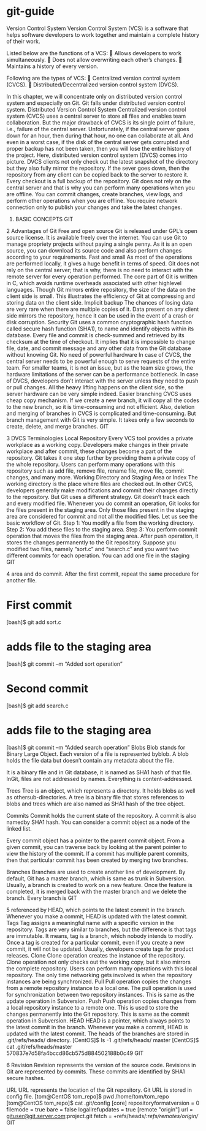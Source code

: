 # git-guide
Version Control System
Version Control System (VCS) is a software that helps software developers to work together and maintain a complete history of their work.

Listed below are the functions of a VCS:
 Allows developers to work simultaneously.
 Does not allow overwriting each other’s changes.
 Maintains a history of every version.

Following are the types of VCS:
 Centralized version control system (CVCS).
 Distributed/Decentralized version control system (DVCS).

In this chapter, we will concentrate only on distributed version control system and especially on Git. Git falls under distributed version control system.
Distributed Version Control System
Centralized version control system (CVCS) uses a central server to store all files
and enables team collaboration. But the major drawback of CVCS is its single
point of failure, i.e., failure of the central server. Unfortunately, if the central
server goes down for an hour, then during that hour, no one can collaborate at
all. And even in a worst case, if the disk of the central server gets corrupted and
proper backup has not been taken, then you will lose the entire history of the
project. Here, distributed version control system (DVCS) comes into picture.
DVCS clients not only check out the latest snapshot of the directory but they
also fully mirror the repository. If the sever goes down, then the repository from
any client can be copied back to the server to restore it. Every checkout is a full
backup of the repository. Git does not rely on the central server and that is why
you can perform many operations when you are offline. You can commit
changes, create branches, view logs, and perform other operations when you
are offline. You require network connection only to publish your changes and
take the latest changes.

1. BASIC CONCEPTS
GIT

2
Advantages of Git
Free and open source
Git is released under GPL’s open source license. It is available freely over the
internet. You can use Git to manage propriety projects without paying a single
penny. As it is an open source, you can download its source code and also
perform changes according to your requirements.
Fast and small
As most of the operations are performed locally, it gives a huge benefit in terms
of speed. Git does not rely on the central server; that is why, there is no need to
interact with the remote server for every operation performed. The core part of
Git is written in C, which avoids runtime overheads associated with other highlevel
languages. Though Git mirrors entire repository, the size of the data on the
client side is small. This illustrates the efficiency of Git at compressing and
storing data on the client side.
Implicit backup
The chances of losing data are very rare when there are multiple copies of it.
Data present on any client side mirrors the repository, hence it can be used in
the event of a crash or disk corruption.
Security
Git uses a common cryptographic hash function called secure hash function
(SHA1), to name and identify objects within its database. Every file and commit
is check-summed and retrieved by its checksum at the time of checkout. It
implies that it is impossible to change file, date, and commit message and any
other data from the Git database without knowing Git.
No need of powerful hardware
In case of CVCS, the central server needs to be powerful enough to serve
requests of the entire team. For smaller teams, it is not an issue, but as the
team size grows, the hardware limitations of the server can be a performance
bottleneck. In case of DVCS, developers don’t interact with the server unless
they need to push or pull changes. All the heavy lifting happens on the client
side, so the server hardware can be very simple indeed.
Easier branching
CVCS uses cheap copy mechanism. If we create a new branch, it will copy all the
codes to the new branch, so it is time-consuming and not efficient. Also, deletion
and merging of branches in CVCS is complicated and time-consuming. But
branch management with Git is very simple. It takes only a few seconds to
create, delete, and merge branches.
GIT

3
DVCS Terminologies
Local Repository
Every VCS tool provides a private workplace as a working copy. Developers
make changes in their private workplace and after commit, these changes
become a part of the repository. Git takes it one step further by providing them
a private copy of the whole repository. Users can perform many operations with
this repository such as add file, remove file, rename file, move file, commit
changes, and many more.
Working Directory and Staging Area or Index
The working directory is the place where files are checked out. In other CVCS,
developers generally make modifications and commit their changes directly to
the repository. But Git uses a different strategy. Git doesn’t track each and
every modified file. Whenever you do commit an operation, Git looks for the files
present in the staging area. Only those files present in the staging area are
considered for commit and not all the modified files.
Let us see the basic workflow of Git.
Step 1: You modify a file from the working directory.
Step 2: You add these files to the staging area.
Step 3: You perform commit operation that moves the files from the staging
area. After push operation, it stores the changes permanently to the Git
repository.
Suppose you modified two files, namely “sort.c” and “search.c” and you want
two different commits for each operation. You can add one file in the staging
GIT


4
area and do commit. After the first commit, repeat the same procedure for
another file.

# First commit
[bash]$ git add sort.c

# adds file to the staging area
[bash]$ git commit –m “Added sort operation”

# Second commit
[bash]$ git add search.c

# adds file to the staging area
[bash]$ git commit –m “Added search operation”
Blobs
Blob stands for Binary Large Object. Each version of a file is represented byblob. A blob holds the file data but doesn’t contain any metadata about the file.

It is a binary file and in Git database, it is named as SHA1 hash of that file. InGit, files are not addressed by names. Everything is content-addressed.

Trees
Tree is an object, which represents a directory. It holds blobs as well as othersub-directories. A tree is a binary file that stores references to blobs and trees which are also named as SHA1 hash of the tree object.

Commits
Commit holds the current state of the repository. A commit is also namedby SHA1 hash. You can consider a commit object as a node of the linked list.

Every commit object has a pointer to the parent commit object. From a given commit, you can traverse back by looking at the parent pointer to view the history of the commit. If a commit has multiple parent commits, then that
particular commit has been created by merging two branches.

Branches
Branches are used to create another line of development. By default, Git has a
master branch, which is same as trunk in Subversion. Usually, a branch is
created to work on a new feature. Once the feature is completed, it is merged
back with the master branch and we delete the branch. Every branch is
GIT


5
referenced by HEAD, which points to the latest commit in the branch. Whenever
you make a commit, HEAD is updated with the latest commit.
Tags
Tag assigns a meaningful name with a specific version in the repository. Tags
are very similar to branches, but the difference is that tags are immutable. It
means, tag is a branch, which nobody intends to modify. Once a tag is created
for a particular commit, even if you create a new commit, it will not be updated.
Usually, developers create tags for product releases.
Clone
Clone operation creates the instance of the repository. Clone operation not only
checks out the working copy, but it also mirrors the complete repository. Users
can perform many operations with this local repository. The only time
networking gets involved is when the repository instances are being
synchronized.
Pull
Pull operation copies the changes from a remote repository instance to a local
one. The pull operation is used for synchronization between two repository
instances. This is same as the update operation in Subversion.
Push
Push operation copies changes from a local repository instance to a remote one.
This is used to store the changes permanently into the Git repository. This is
same as the commit operation in Subversion.
HEAD
HEAD is a pointer, which always points to the latest commit in the branch.
Whenever you make a commit, HEAD is updated with the latest commit. The
heads of the branches are stored in .git/refs/heads/ directory.
[CentOS]$ ls -1 .git/refs/heads/
master
[CentOS]$ cat .git/refs/heads/master
570837e7d58fa4bccd86cb575d884502188b0c49
GIT


6
Revision
Revision represents the version of the source code. Revisions in Git are represented by commits. These commits are identified by SHA1 secure hashes.

URL
URL represents the location of the Git repository. Git URL is stored in config file.
[tom@CentOS tom_repo]$ pwd
/home/tom/tom_repo
[tom@CentOS tom_repo]$ cat .git/config
[core]
repositoryformatversion = 0
filemode = true
bare = false
logallrefupdates = true
[remote "origin"]
url = gituser@git.server.com:project.git
fetch = +refs/heads/*:refs/remotes/origin/*
GIT
